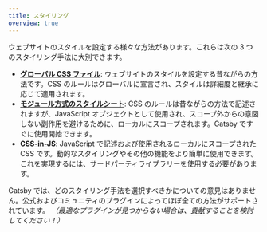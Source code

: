 ```yaml
---
title: スタイリング
overview: true
---
```


ウェブサイトのスタイルを設定する様々な方法があります。これらは次の 3 つのスタイリング手法に大別できます。

- [**グローバル CSS ファイル**](/docs/global-css/): ウェブサイトのスタイルを設定する昔ながらの方法です。CSS のルールはグローバルに宣言され、スタイルは詳細度と継承に応じて適用されます。
- [**モジュール方式のスタイルシート**](/docs/css-modules): CSS のルールは昔ながらの方法で記述されますが、JavaScript オブジェクトとして使用され、スコープ外からの意図しない副作用を避けるために、ローカルにスコープされます。Gatsby ですぐに使用開始できます。
- [**CSS-in-JS**](/docs/css-in-js/): JavaScript で記述および使用されるローカルにスコープされた CSS です。動的なスタイリングやその他の機能をより簡単に使用できます。これを実現するには、サードパーティライブラリーを使用する必要があります。

Gatsby では、どのスタイリング手法を選択すべきかについての意見はありません。公式およびコミュニティのプラグインによってほぼ全ての方法がサポートされています。 _（最適なプラグインが見つからない場合は、[貢献](/docs/creating-plugins)することを検討してください！）_

<GuideList slug={props.slug} />
